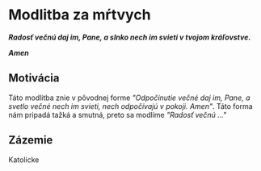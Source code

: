 # Modlitba za mŕtvych

***Radosť večnú daj im, Pane, a slnko nech im svieti v tvojom kráľovstve.***

***Amen***

## Motivácia

Táto modlitba znie v pôvodnej forme *"Odpočinutie večné daj im, Pane, a svetlo večné nech im svieti, nech odpočívajú v pokoji. Amen"*. Táto forma nám pripadá tažká a smutná, preto sa modlíme *"Radosť večnú ..."*

## Zázemie

Katolícke

